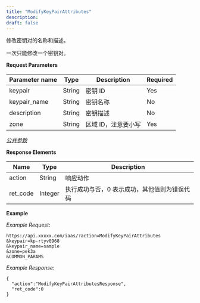 ```yaml
---
title: "ModifyKeyPairAttributes"
description: 
draft: false
---
```




修改密钥对的名称和描述。

一次只能修改一个密钥对。

**Request Parameters**

| Parameter name | Type | Description | Required |
| --- | --- | --- | --- |
| keypair | String | 密钥 ID | Yes |
| keypair_name | String | 密钥名称 | No |
| description | String | 密钥描述 | No |
| zone | String | 区域 ID，注意要小写 | Yes |

[_公共参数_](../../../parameters/)

**Response Elements**

| Name | Type | Description |
| --- | --- | --- |
| action | String | 响应动作 |
| ret_code | Integer | 执行成功与否，0 表示成功，其他值则为错误代码 |

**Example**

_Example Request_:

```
https://api.xxxxx.com/iaas/?action=ModifyKeyPairAttributes
&keypair=kp-rtyv0968
&keypair_name=sample
&zone=pek3a
&COMMON_PARAMS
```

_Example Response_:

```
{
  "action":"ModifyKeyPairAttributesResponse",
  "ret_code":0
}
```
